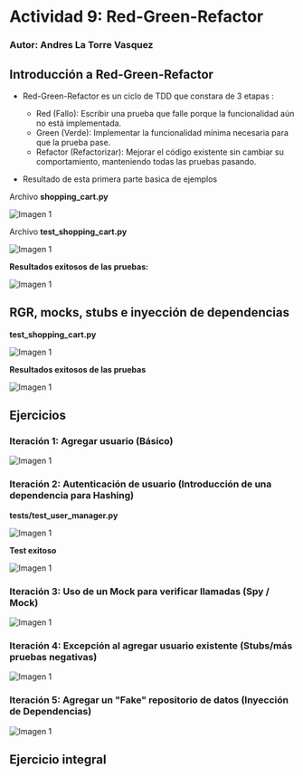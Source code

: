 # Actividad 9: Red-Green-Refactor
### Autor: Andres La Torre Vasquez

## Introducción a Red-Green-Refactor

- Red-Green-Refactor es un ciclo de TDD que constara de 3 etapas :
    - Red (Fallo): Escribir una prueba que falle porque la funcionalidad aún no está implementada.
    - Green (Verde): Implementar la funcionalidad mínima necesaria para que la prueba pase.
    - Refactor (Refactorizar): Mejorar el código existente sin cambiar su comportamiento, manteniendo todas las pruebas pasando.

- Resultado de esta primera parte basica de ejemplos 

Archivo **shopping_cart.py**

![Imagen 1](Act9Imagenes/Act9_1.png) 

Archivo **test_shopping_cart.py**

![Imagen 1](Act9Imagenes/Act9_2.png) 

**Resultados exitosos de las pruebas:** 

![Imagen 1](Act9Imagenes/Act9_3.png)

## RGR, mocks, stubs e inyección de dependencias

**test_shopping_cart.py**

![Imagen 1](Act9Imagenes/Act9_4.png)

**Resultados exitosos de las pruebas**

![Imagen 1](Act9Imagenes/Act9_5.png)

## Ejercicios 

### Iteración 1: Agregar usuario (Básico)

![Imagen 1](Act9Imagenes/Act9_Ejercicio1.png)

### Iteración 2: Autenticación de usuario (Introducción de una dependencia para Hashing)
**tests/test_user_manager.py**

![Imagen 1](Act9Imagenes/Act9_Ejercicio2.png)

**Test exitoso**

![Imagen 1](Act9Imagenes/Act9_Ejercicio2_2.png)

### Iteración 3: Uso de un Mock para verificar llamadas (Spy / Mock)

![Imagen 1](Act9Imagenes/Act9_Ejercicio3.png)

### Iteración 4: Excepción al agregar usuario existente (Stubs/más pruebas negativas)

![Imagen 1](Act9Imagenes/Act9_Ejercicio4.png)

### Iteración 5: Agregar un "Fake" repositorio de datos (Inyección de Dependencias)

![Imagen 1](Act9Imagenes/Act9_Ejercicio5.png)

## Ejercicio integral 
